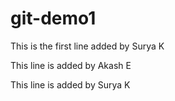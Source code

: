 # git-demo1

This is the first line added by Surya K

This line is added by Akash E

This line is added by Surya K